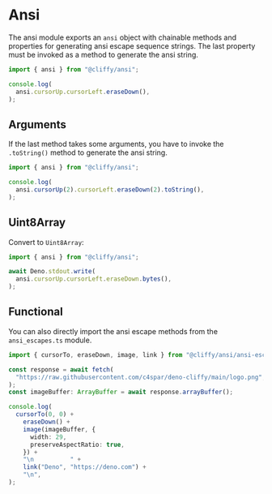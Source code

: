 # Ansi

The ansi module exports an `ansi` object with chainable methods and properties
for generating ansi escape sequence strings. The last property must be invoked
as a method to generate the ansi string.

```typescript
import { ansi } from "@cliffy/ansi";

console.log(
  ansi.cursorUp.cursorLeft.eraseDown(),
);
```

## Arguments

If the last method takes some arguments, you have to invoke the `.toString()`
method to generate the ansi string.

```typescript
import { ansi } from "@cliffy/ansi";

console.log(
  ansi.cursorUp(2).cursorLeft.eraseDown(2).toString(),
);
```

## Uint8Array

Convert to `Uint8Array`:

```typescript
import { ansi } from "@cliffy/ansi";

await Deno.stdout.write(
  ansi.cursorUp.cursorLeft.eraseDown.bytes(),
);
```

## Functional

You can also directly import the ansi escape methods from the `ansi_escapes.ts`
module.

```typescript
import { cursorTo, eraseDown, image, link } from "@cliffy/ansi/ansi-escapes";

const response = await fetch(
  "https://raw.githubusercontent.com/c4spar/deno-cliffy/main/logo.png",
);
const imageBuffer: ArrayBuffer = await response.arrayBuffer();

console.log(
  cursorTo(0, 0) +
    eraseDown() +
    image(imageBuffer, {
      width: 29,
      preserveAspectRatio: true,
    }) +
    "\n          " +
    link("Deno", "https://deno.com") +
    "\n",
);
```
